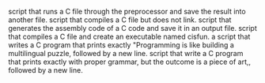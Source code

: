 script that runs a C file through the preprocessor and save the result into another file.
script that compiles a C file but does not link.
script that generates the assembly code of a C code and save it in an output file.
script that compiles a C file and create an executable named cisfun.
a script that writes a C program that prints exactly "Programming is like building a multilingual puzzle, followed by a new line.
script that write a C program that prints exactly with proper grammar, but the outcome is a piece of art,, followed by a new line.
